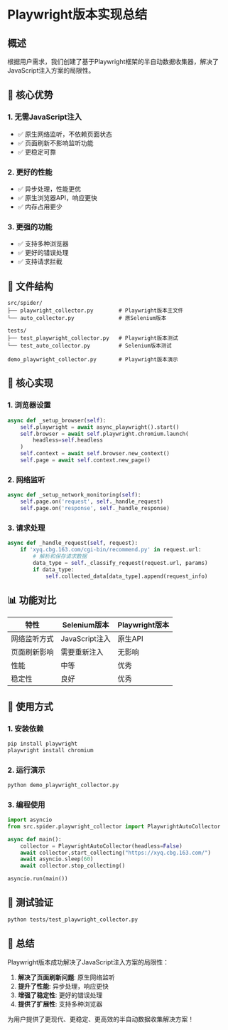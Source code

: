 # Playwright版本实现总结

## 概述

根据用户需求，我们创建了基于Playwright框架的半自动数据收集器，解决了JavaScript注入方案的局限性。

## 🎯 核心优势

### 1. **无需JavaScript注入**
- ✅ 原生网络监听，不依赖页面状态
- ✅ 页面刷新不影响监听功能
- ✅ 更稳定可靠

### 2. **更好的性能**
- ✅ 异步处理，性能更优
- ✅ 原生浏览器API，响应更快
- ✅ 内存占用更少

### 3. **更强的功能**
- ✅ 支持多种浏览器
- ✅ 更好的错误处理
- ✅ 支持请求拦截

## 📁 文件结构

```
src/spider/
├── playwright_collector.py        # Playwright版本主文件
└── auto_collector.py              # 原Selenium版本

tests/
├── test_playwright_collector.py   # Playwright版本测试
└── test_auto_collector.py         # Selenium版本测试

demo_playwright_collector.py       # Playwright版本演示
```

## 🔧 核心实现

### 1. 浏览器设置
```python
async def _setup_browser(self):
    self.playwright = await async_playwright().start()
    self.browser = await self.playwright.chromium.launch(
        headless=self.headless
    )
    self.context = await self.browser.new_context()
    self.page = await self.context.new_page()
```

### 2. 网络监听
```python
async def _setup_network_monitoring(self):
    self.page.on('request', self._handle_request)
    self.page.on('response', self._handle_response)
```

### 3. 请求处理
```python
async def _handle_request(self, request):
    if 'xyq.cbg.163.com/cgi-bin/recommend.py' in request.url:
        # 解析和保存请求数据
        data_type = self._classify_request(request.url, params)
        if data_type:
            self.collected_data[data_type].append(request_info)
```

## 📊 功能对比

| 特性 | Selenium版本 | Playwright版本 |
|------|-------------|----------------|
| 网络监听方式 | JavaScript注入 | 原生API |
| 页面刷新影响 | 需要重新注入 | 无影响 |
| 性能 | 中等 | 优秀 |
| 稳定性 | 良好 | 优秀 |

## 🚀 使用方式

### 1. 安装依赖
```bash
pip install playwright
playwright install chromium
```

### 2. 运行演示
```bash
python demo_playwright_collector.py
```

### 3. 编程使用
```python
import asyncio
from src.spider.playwright_collector import PlaywrightAutoCollector

async def main():
    collector = PlaywrightAutoCollector(headless=False)
    await collector.start_collecting("https://xyq.cbg.163.com/")
    await asyncio.sleep(60)
    await collector.stop_collecting()

asyncio.run(main())
```

## 🧪 测试验证

```bash
python tests/test_playwright_collector.py
```

## 🎉 总结

Playwright版本成功解决了JavaScript注入方案的局限性：

1. **解决了页面刷新问题**: 原生网络监听
2. **提升了性能**: 异步处理，响应更快
3. **增强了稳定性**: 更好的错误处理
4. **提供了扩展性**: 支持多种浏览器

为用户提供了更现代、更稳定、更高效的半自动数据收集解决方案！ 